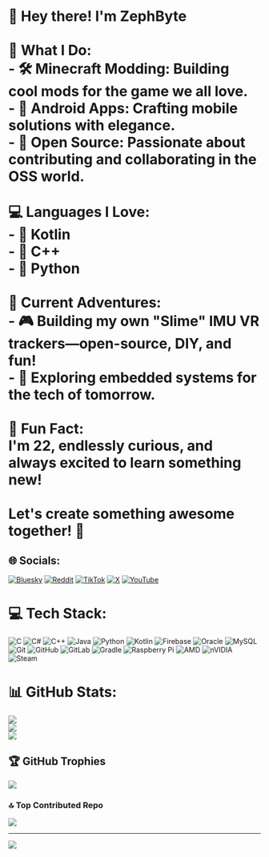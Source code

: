 # 👋 Hey there! I'm **ZephByte**  <br><br>🌟 **What I Do**:  <br>- 🛠️ **Minecraft Modding**: Building cool mods for the game we all love.  <br>- 📱 **Android Apps**: Crafting mobile solutions with elegance.  <br>- 🤝 **Open Source**: Passionate about contributing and collaborating in the OSS world.  <br><br>💻 **Languages I Love**:  <br>- 🔗 Kotlin  <br>- 💎 C++  <br>- 🐍 Python  <br><br>🎯 **Current Adventures**:  <br>- 🎮 Building my own **"Slime" IMU VR trackers**—open-source, DIY, and fun!  <br>- 🤖 Exploring **embedded systems** for the tech of tomorrow.  <br><br>🌱 **Fun Fact**:  <br>I'm 22, endlessly curious, and always excited to learn something new!  <br><br>Let's create something awesome together! 🚀  <br>


## 🌐 Socials:
[![Bluesky](https://img.shields.io/badge/bluesky-0285FF?style=for-the-badge&logo=bluesky&logoColor=%23FFFFFF)](https://bsky.app/profile/zephbyte.bsky.social) [![Reddit](https://img.shields.io/badge/Reddit-%23FF4500.svg?logo=Reddit&logoColor=white)](https://reddit.com/user/u/ZephByte) [![TikTok](https://img.shields.io/badge/TikTok-%23000000.svg?logo=TikTok&logoColor=white)](https://tiktok.com/@ZephByte) [![X](https://img.shields.io/badge/X-black.svg?logo=X&logoColor=white)](https://x.com/@ZephByte) [![YouTube](https://img.shields.io/badge/YouTube-%23FF0000.svg?logo=YouTube&logoColor=white)](https://youtube.com/@@ZephByte) 

# 💻 Tech Stack:
![C](https://img.shields.io/badge/c-%2300599C.svg?style=for-the-badge&logo=c&logoColor=white) ![C#](https://img.shields.io/badge/c%23-%23239120.svg?style=for-the-badge&logo=csharp&logoColor=white) ![C++](https://img.shields.io/badge/c++-%2300599C.svg?style=for-the-badge&logo=c%2B%2B&logoColor=white) ![Java](https://img.shields.io/badge/java-%23ED8B00.svg?style=for-the-badge&logo=openjdk&logoColor=white) ![Python](https://img.shields.io/badge/python-3670A0?style=for-the-badge&logo=python&logoColor=ffdd54) ![Kotlin](https://img.shields.io/badge/kotlin-%237F52FF.svg?style=for-the-badge&logo=kotlin&logoColor=white) ![Firebase](https://img.shields.io/badge/firebase-%23039BE5.svg?style=for-the-badge&logo=firebase) ![Oracle](https://img.shields.io/badge/Oracle-F80000?style=for-the-badge&logo=oracle&logoColor=white) ![MySQL](https://img.shields.io/badge/mysql-4479A1.svg?style=for-the-badge&logo=mysql&logoColor=white) ![Git](https://img.shields.io/badge/git-%23F05033.svg?style=for-the-badge&logo=git&logoColor=white) ![GitHub](https://img.shields.io/badge/github-%23121011.svg?style=for-the-badge&logo=github&logoColor=white) ![GitLab](https://img.shields.io/badge/gitlab-%23181717.svg?style=for-the-badge&logo=gitlab&logoColor=white) ![Gradle](https://img.shields.io/badge/Gradle-02303A.svg?style=for-the-badge&logo=Gradle&logoColor=white) ![Raspberry Pi](https://img.shields.io/badge/-Raspberry_Pi-C51A4A?style=for-the-badge&logo=Raspberry-Pi) ![AMD](https://img.shields.io/badge/AMD-%23000000.svg?style=for-the-badge&logo=amd&logoColor=white) ![nVIDIA](https://img.shields.io/badge/nVIDIA-%2376B900.svg?style=for-the-badge&logo=nVIDIA&logoColor=white) ![Steam](https://img.shields.io/badge/steam-%23000000.svg?style=for-the-badge&logo=steam&logoColor=white)
# 📊 GitHub Stats:
![](https://github-readme-stats.vercel.app/api?username=ZephByte&theme=dark&hide_border=false&include_all_commits=true&count_private=true)<br/>
![](https://github-readme-streak-stats.herokuapp.com/?user=ZephByte&theme=dark&hide_border=false)<br/>
![](https://github-readme-stats.vercel.app/api/top-langs/?username=ZephByte&theme=dark&hide_border=false&include_all_commits=true&count_private=true&layout=compact)

## 🏆 GitHub Trophies
![](https://github-profile-trophy.vercel.app/?username=ZephByte&theme=tokyonight&no-frame=false&no-bg=false&margin-w=4)

### 🔝 Top Contributed Repo
![](https://github-contributor-stats.vercel.app/api?username=ZephByte&limit=5&theme=tokyonight&combine_all_yearly_contributions=true)

---
[![](https://visitcount.itsvg.in/api?id=ZephByte&icon=0&color=1)](https://visitcount.itsvg.in)

<!-- Proudly created with GPRM ( https://gprm.itsvg.in ) -->
